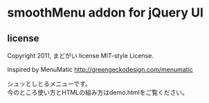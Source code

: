 ﻿# smoothMenu addon for jQuery UI

## license

Copyright 2011, まどがい
license MIT-style License.

Inspired by MenuMatic
http://greengeckodesign.com/menumatic

シュッとしとるメニューです。  
今のところ使い方とHTMLの組み方はdemo.htmlをご覧ください。
